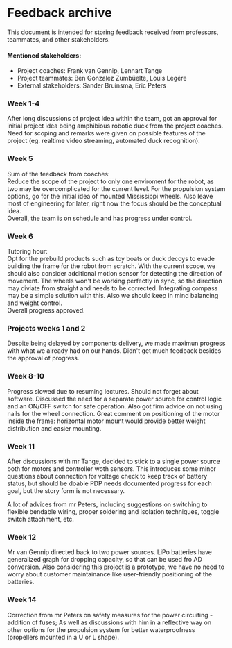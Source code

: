 # Feedback archive
This document is intended for storing feedback received from professors, teammates, and other stakeholders. 

#### Mentioned stakeholders:
- Project coaches: Frank van Gennip, Lennart Tange
- Project teammates: Ben Gonzalez Zumbüelte, Louis Legére
- External stakeholders: Sander Bruinsma, Eric Peters

### Week 1-4
After long discussions  of project idea within the team, got an approval for initial project idea being amphibious robotic duck from the project coaches. Need for scoping and remarks were given on possible features of the project (eg. realtime video streaming, automated duck recognition).

### Week 5
Sum of the feedback from coaches: <br>
Reduce the scope of the project to only one enviroment for the robot, as two may be overcomplicated for the current level. For the propulsion system options, go for the initial idea of mounted Mississippi wheels. Also leave most of engineering for later, right now the focus should be the conceptual idea. <br>
Overall, the team is on schedule and has progress under control.

### Week 6
Tutoring hour: <br>
Opt for the prebuild products such as toy boats or duck decoys to evade building the frame for the robot from scratch. 
With the current scope, we should also consider additional motion sensor for detecting the direction of movement. The wheels won't be working perfectly in sync, so the direction may diviate from straight and needs to be corrected. Integrating compass may be a simple solution with this. Also we should keep in mind balancing and weight control. <br> 
Overall progress approved.

### Projects weeks 1 and 2
Despite being delayed by components delivery, we made maximun progress with what we already had on our hands. Didn't get much feedback besides the approval of progress. 


### Week 8-10
Progress slowed due to resuming lectures. Should not forget about software. Discussed the need for a separate power source for control logic and an ON/OFF switch for safe operation. Also got firm advice on not using nails for the wheel connection. Great comment on positioning of the motor inside the frame: horizontal motor mount would provide better weight distribution and easier mounting.

### Week 11
After discussions with mr Tange, decided to stick to a single power source both for motors and controller woth sensors. This introduces some minor questions about connection for voltage check to keep track of battery status, but should be doable
PDP needs documented progress for each goal, but the story form is not necessary.

A lot of advices from mr Peters, including suggestions on switching to flexible bendable wiring, proper soldering and isolation techniques, toggle switch attachment, etc.

### Week 12
Mr van Gennip directed back to two power sources. LiPo batteries have generalized graph for dropping capacity, so that can be used fro AD conversion. Also considering this project is a prototype, we have no need to worry about customer maintainance like user-friendly positioning of the batteries.

### Week 14
Correction from mr Peters on safety measures for the power circuiting - addition of fuses; As well as discussions with him in a reflective way on other options for the propulsion system for better waterproofness (propellers mounted in a U or L shape).
